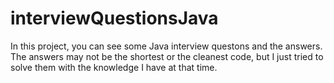# interviewQuestionsJava

In this project, you can see some Java interview questons and the answers. 
The answers may not be the shortest or the cleanest code, but I just tried to solve them with the knowledge I have at that time.
